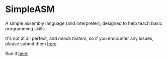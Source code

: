 # SimpleASM
A simple assembly language (and interpreter), designed to help teach basic programming skills.

It's not at all perfect, and *needs testers*, so if you encounter any issues, please submit them [here](https://github.com/TheCoolBlackCat/SimpleASM/issues)

Run it [here](https://thecoolblackcat.github.io/SimpleASM)
